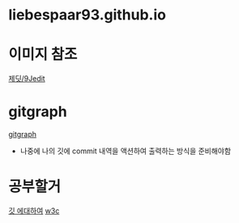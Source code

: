 # liebespaar93.github.io

# 이미지 참조 
 [제딧/9Jedit](https://twitter.com/9Jedit)

# gitgraph
[gitgraph](https://www.nicoespeon.com/gitgraph.js/#15)
- 나중에 나의 깃에 commit 내역을 액션하여 출력하는 방식을 준비해야함
# 공부할거 
[깃 에대하여](https://www.atlassian.com/ko/git/tutorials/learn-git-with-bitbucket-cloud)
[w3c](https://www.w3.org/TR/2008/WD-html5-20080610/dom.html#innerhtml0)